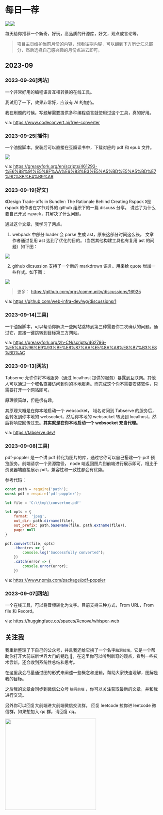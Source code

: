 
# 每日一荐

![](https://p.ipic.vip/0bhil1.jpg)![](https://p.ipic.vip/0bhil1.jpg)

每天给你推荐一个新奇，好玩，高品质的开源库，好文，观点或言论等。

> 项目主页维护当前月份的内容，想看往期内容，可以翻到下方历史汇总部分，然后选择自己感兴趣的月份点进去即可。

## 2023-09

### 2023-09-26[网站]

一个非常好用的编程语言互相转换的在线工具。

我试用了一下，效果非常好，应该有 AI 的加持。

我在刷题的时候，写题解需要提供多种编程语言就使用过这个工具，真的好用。

via: https://www.codeconvert.ai/free-converter

### 2023-09-25[插件]

一个油猴脚本。安装后可以直接在豆瓣读书中，下载对应的 pdf 和 epub 文件。

![](https://p.ipic.vip/e2enzk.jpg)

via: https://greasyfork.org/en/scripts/461293-%E6%88%91%E5%8F%AA%E6%83%B3%E5%A5%BD%E5%A5%BD%E7%9C%8B%E4%B9%A6

### 2023-09-19[好文]

《Design Trade-offs in Bundler: The Rationale Behind Creating Rspack 》是 rspack 的作者在字节对外的 github 组织下的一篇 discuss 分享。 讲述了为什么要自己开发 rspack，其解决了什么问题。

通过这个文章，我学习了两点。

1. webpack 中部分 loader 会 parse 生成 ast，原来这部分时间这么长。 文章作者通过复用 ast 达到了优化的目的。（当然其他构建工具也有复用 ast 的问题）如下图：

![](https://p.ipic.vip/yku6ee.jpg)

2. github dicsussion 支持了一个新的 markdrown 语言。用来给 quote 增加一些样式。如下图：

![](https://p.ipic.vip/5qosmd.png)

> 更多： https://github.com/orgs/community/discussions/16925

via: https://github.com/web-infra-dev/wg/discussions/1

### 2023-09-14[工具]

一个油猴脚本，可以帮助你解决一些网站跳转到第三种需要你二次确认的问题。通过它，直接一键跳转到目标第三方网站。

via: https://greasyfork.org/zh-CN/scripts/462796-%E5%A4%96%E9%93%BE%E8%87%AA%E5%8A%A8%E8%B7%B3%E8%BD%AC

### 2023-09-13[网站]

Tabserve 允许你将本地服务（通过 localhost 提供的服务）暴露到互联网。其他人可以通过一个域名直接访问到你的本地服务。而完成这个你不需要安装软件，只需要打开一个网站即可。

原理很简单，但是很有趣。

其原理大概是在你本地启动一个 websocket， 域名访问到 Tabserve 的服务后，会转发到你本地的 websocket，然后你本地的 websocket 转发到 localhost，然后将响应回传过去。**其实就是在你本地启动一个 websocket 充当代理。**

via: https://tabserve.dev/

### 2023-09-08[工具]

pdf-poppler 是一个讲 pdf 转化为图片的库，通过它你可以自己搭建一个 pdf 预览服务。前端请求一个资源路径， node 端返回图片到前端进行展示即可。相比于浏览器端直接展示 pdf，兼容性和一致性都会有优势。

参考代码：

```js
const path = require('path');
const pdf = require('pdf-poppler');
 
let file = 'C:\\tmp\\convertme.pdf'
 
let opts = {
    format: 'jpeg',
    out_dir: path.dirname(file),
    out_prefix: path.baseName(file, path.extname(file)),
    page: null
}
 
pdf.convert(file, opts)
    .then(res => {
        console.log('Successfully converted');
    })
    .catch(error => {
        console.error(error);
    })
```

via: https://www.npmjs.com/package/pdf-poppler

### 2023-09-07[网站]

一个在线工具，可以将音频转化为文字。目前支持三种方式，From URL，From file 和 Record。

via: https://huggingface.co/spaces/Xenova/whisper-web



## 关注我

我重新整理了下自己的公众号，并且我还给它换了一个名字`脑洞前端`，它是一个帮助你打开大前端新世界大门的钥匙 🔑，在这里你可以听到新奇的观点，看到一些技术尝新，还会收到系统性总结和思考。

在这里我会尽量通过图的形式来阐述一些概念和逻辑，帮助大家快速理解，图解是我的目标。

之后我的文章会同步到微信公众号 `脑洞前端` ，你可以关注获取最新的文章，并和我进行交流。

另外你可以回复大前端进大前端微信交流群， 回复 leetcode 拉你进 leetcode 微信群，如果想加入 qq 群，请回复 qq。

<img width="300" src="https://p.ipic.vip/bp35i7.jpg">

